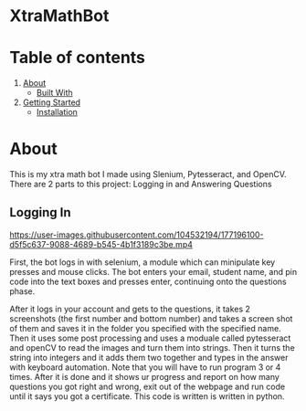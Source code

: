 # XtraMathBot

# Table of contents
1. [About](#about)
    * [Built With](#builtwith)
2. [Getting Started](#gettingstarted)
    * [Installation](#installation) 

# About <a name="about"></a>

This is my xtra math bot I made using Slenium, Pytesseract, and OpenCV. There are 2 parts to this project: Logging in and Answering Questions

## Logging In
https://user-images.githubusercontent.com/104532194/177196100-d5f5c637-9088-4689-b545-4b1f3189c3be.mp4


First, the bot logs in with selenium, a module which can minipulate key presses and mouse clicks. The bot enters your email, student name, and pin code into the text boxes and presses enter, continuing onto the questions phase. 



After it logs in your account and gets to the questions, it takes 2 screenshots (the first number and bottom number) and takes a screen shot of them and saves it in the 
folder you specified with the specified name. Then it uses some post processing and uses a moduale called pytesseract and openCV to read the images and turn them into 
strings. Then it turns the string into integers and it adds them two together and types in the answer with keyboard automation. Note that you will have to run program 3 or 4 times. After it is done and it shows ur progress and report on how many questions you got right and wrong, exit out of the webpage and run code until it says you got a certificate. This code is written is written in python.
